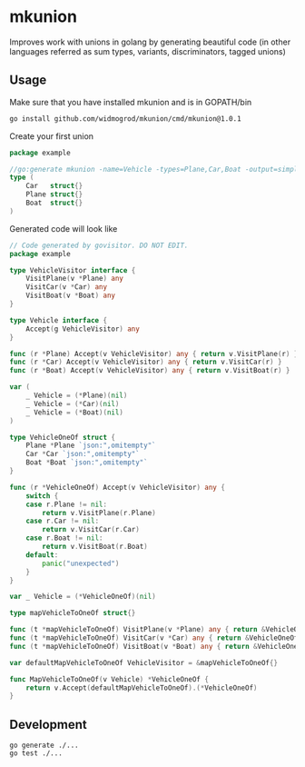 # mkunion
Improves work with unions in golang by generating beautiful code (in other languages referred as sum types, variants, discriminators, tagged unions)

## Usage
Make sure that you have installed mkunion and is in GOPATH/bin
```bash
go install github.com/widmogrod/mkunion/cmd/mkunion@1.0.1
```

Create your first union
```go
package example

//go:generate mkunion -name=Vehicle -types=Plane,Car,Boat -output=simple_union_example_gen_test.go -package=example
type (
    Car   struct{}
    Plane struct{}
    Boat  struct{}
)
```

Generated code will look like
```go
// Code generated by govisitor. DO NOT EDIT.
package example

type VehicleVisitor interface {
	VisitPlane(v *Plane) any
	VisitCar(v *Car) any
	VisitBoat(v *Boat) any
}

type Vehicle interface {
	Accept(g VehicleVisitor) any
}

func (r *Plane) Accept(v VehicleVisitor) any { return v.VisitPlane(r) }
func (r *Car) Accept(v VehicleVisitor) any { return v.VisitCar(r) }
func (r *Boat) Accept(v VehicleVisitor) any { return v.VisitBoat(r) }

var (
	_ Vehicle = (*Plane)(nil)
	_ Vehicle = (*Car)(nil)
	_ Vehicle = (*Boat)(nil)
)

type VehicleOneOf struct {
	Plane *Plane `json:",omitempty"`
	Car *Car `json:",omitempty"`
	Boat *Boat `json:",omitempty"`
}

func (r *VehicleOneOf) Accept(v VehicleVisitor) any {
	switch {
	case r.Plane != nil:
		return v.VisitPlane(r.Plane)
	case r.Car != nil:
		return v.VisitCar(r.Car)
	case r.Boat != nil:
		return v.VisitBoat(r.Boat)
	default:
		panic("unexpected")
	}
}

var _ Vehicle = (*VehicleOneOf)(nil)

type mapVehicleToOneOf struct{}

func (t *mapVehicleToOneOf) VisitPlane(v *Plane) any { return &VehicleOneOf{Plane: v} }
func (t *mapVehicleToOneOf) VisitCar(v *Car) any { return &VehicleOneOf{Car: v} }
func (t *mapVehicleToOneOf) VisitBoat(v *Boat) any { return &VehicleOneOf{Boat: v} }

var defaultMapVehicleToOneOf VehicleVisitor = &mapVehicleToOneOf{}

func MapVehicleToOneOf(v Vehicle) *VehicleOneOf {
	return v.Accept(defaultMapVehicleToOneOf).(*VehicleOneOf)
}
```

## Development
```
go generate ./...
go test ./...
```